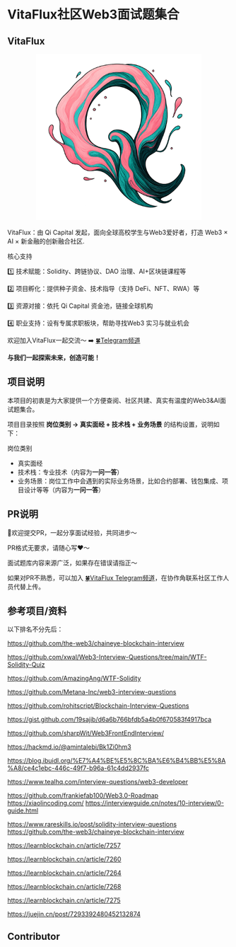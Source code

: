 # VitaFlux社区Web3面试题集合



## VitaFlux

<div align=center><img src="0.Image/VitaFluxLogo.png" alt="VitaFlux" width="375" /></div>



VitaFlux：由 Qi Capital 发起，面向全球高校学生与Web3爱好者，打造 Web3 × AI × 新金融的创新融合社区. 

核心支持 

1️⃣ 技术赋能：Solidity、跨链协议、DAO 治理、AI+区块链课程等

2️⃣ 项目孵化：提供种子资金、技术指导（支持 DeFi、NFT、RWA）等 

3️⃣ 资源对接：依托 Qi Capital 资金池，链接全球机构 

4️⃣ 职业支持：设有专属求职板块，帮助寻找Web3 实习与就业机会

欢迎加入VitaFlux一起交流～ ➡️ [🍀Telegram频道](https://t.me/+04_gJoUytQo0MjBl)

**与我们一起探索未来，创造可能！**



## 项目说明

本项目的初衷是为大家提供一个方便查阅、社区共建、真实有温度的Web3&AI面试题集合。

项目目录按照 **岗位类别 -> 真实面经 + 技术栈 + 业务场景** 的结构设置，说明如下：

岗位类别

- 真实面经
- 技术栈：专业技术（内容为**一问一答**）
- 业务场景：岗位工作中会遇到的实际业务场景，比如合约部署、钱包集成、项目设计等等（内容为**一问一答**）



## PR说明

👏欢迎提交PR，一起分享面试经验，共同进步～

PR格式无要求，请随心写❤️～ 

面试题库内容来源广泛，如果存在错误请指正～

如果对PR不熟悉，可以加入 [🍀VitaFlux Telegram频道](https://t.me/+04_gJoUytQo0MjBl)，在协作角联系社区工作人员代替上传。



## 参考项目/资料

以下排名不分先后：

https://github.com/the-web3/chaineye-blockchain-interview

https://github.com/xwal/Web3-Interview-Questions/tree/main/WTF-Solidity-Quiz

https://github.com/AmazingAng/WTF-Solidity

https://github.com/Metana-Inc/web3-interview-questions

https://github.com/rohitscript/Blockchain-Interview-Questions

https://gist.github.com/19sajib/d6a6b766bfdb5a4b0f670583f4917bca

https://github.com/sharpWit/Web3FrontEndInterview/

https://hackmd.io/@amintalebi/Bk1Zi0hm3  

https://blog.ibuidl.org/%E7%A4%BE%E5%8C%BA%E6%B4%BB%E5%8A%A8/ce4c1ebc-446c-49f7-b96a-61c4dd2937fc

https://www.tealhq.com/interview-questions/web3-developer

https://github.com/frankiefab100/Web3.0-Roadmap https://xiaolincoding.com/ https://interviewguide.cn/notes/10-interview/0-guide.html

https://www.rareskills.io/post/solidity-interview-questions https://github.com/the-web3/chaineye-blockchain-interview

https://learnblockchain.cn/article/7257

https://learnblockchain.cn/article/7260

https://learnblockchain.cn/article/7264

https://learnblockchain.cn/article/7268

https://learnblockchain.cn/article/7275

https://juejin.cn/post/7293392480452132874

## Contributor

